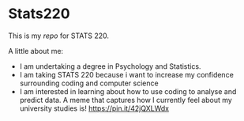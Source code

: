 # Stats220

This is my _repo_ for STATS 220. 

A little about me:

- I am undertaking a degree in Psychology and Statistics.
- I am taking STATS 220 because i want to increase my confidence surrounding coding and computer science
- I am interested in learning about how to use coding to analyse and predict data.
A meme that captures how I currently feel about my university studies is! https://pin.it/42jQXLWdx
